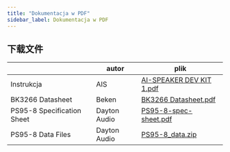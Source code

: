 ```yaml
---
title: "Dokumentacja w PDF"
sidebar_label: Dokumentacja w PDF
---
```


## 下载文件

||autor|plik|
|--------|-----|----|
|Instrukcja |AIS|[AI-SPEAKER DEV KIT 1.pdf](https://github.com/sviete/AIS-3D-MODELS/raw/master/AIS_DEV_KIT_1_Spherical_Speaker_Dayton_PS95-8/files/AI-SPEAKER%20DEV%20KIT%201.pdf)|
|BK3266 Datasheet|Beken|[BK3266 Datasheet.pdf](https://github.com/sviete/BK3266/raw/master/doc/BK3266%20Datasheet.pdf)|
|PS95-8 Specification Sheet |Dayton Audio|[PS95-8-spec-sheet.pdf](https://github.com/sviete/AIS-3D-MODELS/raw/master/AIS_DEV_KIT_1_Spherical_Speaker_Dayton_PS95-8/files/dayton-audio-ps95-8-spec-sheet.pdf)|
|PS95-8 Data Files |Dayton Audio|[PS95-8_data.zip](https://github.com/sviete/AIS-3D-MODELS/raw/master/AIS_DEV_KIT_1_Spherical_Speaker_Dayton_PS95-8/files/PS95-8_data.zip)|